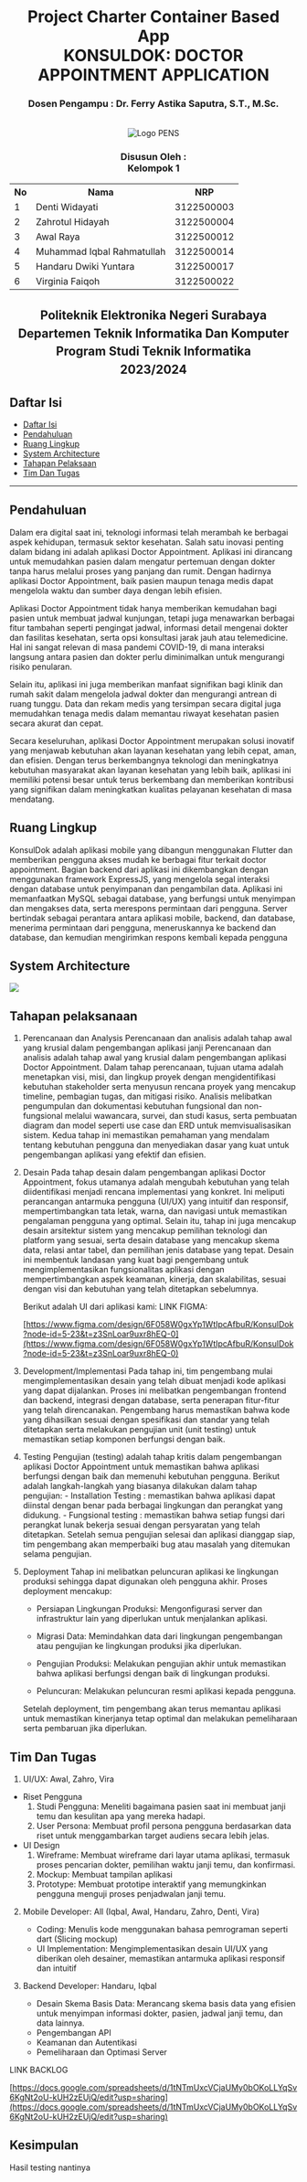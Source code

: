 <div align="center">
  <h1 style="text-align: center;font-weight: bold">Project Charter Container Based App<br>
KONSULDOK: DOCTOR APPOINTMENT  APPLICATION</h1>
  <h3 style="text-align: center;">Dosen Pengampu : Dr. Ferry Astika Saputra, S.T., M.Sc.</h3>
</div>
<br />
<div align="center">
  <img src="https://upload.wikimedia.org/wikipedia/id/4/44/Logo_PENS.png" alt="Logo PENS">
  <h3 style="text-align: center;">Disusun Oleh : <br>Kelompok 1 </h3>
  <div style="align: center;">
    <table>
      <tr>
        <th>No</th>
        <th>Nama</th>
        <th>NRP</th>
      </tr>
      <tr>
        <td>1</td>
        <td>Denti Widayati</td>
        <td>3122500003</td>
      </tr>
      <tr>
        <td>2</td>
        <td>Zahrotul Hidayah</td>
        <td>3122500004</td>
      </tr>
      <tr>
        <td>3</td>
        <td>Awal Raya</td>
        <td>3122500012</td>
      </tr>
      <tr>
        <td>4</td>
        <td>Muhammad Iqbal Rahmatullah</td>
        <td>3122500014</td>
      </tr>
      <tr>
        <td>5</td>
        <td>Handaru Dwiki Yuntara</td>
        <td>3122500017</td>
      </tr>
      <tr>
        <td>6</td>
        <td>Virginia Faiqoh</td>
        <td>3122500022</td>
      </tr>
      </tr>
    </table>
  </div>

<h2 style="text-align: center;line-height: 1.5">Politeknik Elektronika Negeri Surabaya<br>Departemen Teknik Informatika Dan Komputer<br>Program Studi Teknik Informatika<br>2023/2024</h2>
</div>

## Daftar Isi

- [Daftar Isi](#daftar-isi)
- [Pendahuluan](#pendahuluan)
- [Ruang Lingkup](#ruang-lingkup)
- [System Architecture](#system-architecture)
- [Tahapan Pelaksaan](#tahapan-pelaksaan)
- [Tim Dan Tugas](#tim-dan-tugas)

<hr>

## Pendahuluan

Dalam era digital saat ini, teknologi informasi telah merambah ke berbagai aspek kehidupan, termasuk sektor kesehatan. Salah satu inovasi penting dalam bidang ini adalah aplikasi Doctor Appointment. Aplikasi ini dirancang untuk memudahkan pasien dalam mengatur pertemuan dengan dokter tanpa harus melalui proses yang panjang dan rumit. Dengan hadirnya aplikasi Doctor Appointment, baik pasien maupun tenaga medis dapat mengelola waktu dan sumber daya dengan lebih efisien.

Aplikasi Doctor Appointment tidak hanya memberikan kemudahan bagi pasien untuk membuat jadwal kunjungan, tetapi juga menawarkan berbagai fitur tambahan seperti pengingat jadwal, informasi detail mengenai dokter dan fasilitas kesehatan, serta opsi konsultasi jarak jauh atau telemedicine. Hal ini sangat relevan di masa pandemi COVID-19, di mana interaksi langsung antara pasien dan dokter perlu diminimalkan untuk mengurangi risiko penularan.

Selain itu, aplikasi ini juga memberikan manfaat signifikan bagi klinik dan rumah sakit dalam mengelola jadwal dokter dan mengurangi antrean di ruang tunggu. Data dan rekam medis yang tersimpan secara digital juga memudahkan tenaga medis dalam memantau riwayat kesehatan pasien secara akurat dan cepat.

Secara keseluruhan, aplikasi Doctor Appointment merupakan solusi inovatif yang menjawab kebutuhan akan layanan kesehatan yang lebih cepat, aman, dan efisien. Dengan terus berkembangnya teknologi dan meningkatnya kebutuhan masyarakat akan layanan kesehatan yang lebih baik, aplikasi ini memiliki potensi besar untuk terus berkembang dan memberikan kontribusi yang signifikan dalam meningkatkan kualitas pelayanan kesehatan di masa mendatang.

## Ruang Lingkup

KonsulDok adalah aplikasi mobile yang dibangun menggunakan Flutter dan memberikan pengguna akses mudah ke berbagai fitur terkait doctor appointment. Bagian backend dari aplikasi ini dikembangkan dengan menggunakan framework ExpressJS, yang mengelola segal interaksi dengan database untuk penyimpanan dan pengambilan data. Aplikasi ini memanfaatkan MySQL sebagai database, yang berfungsi untuk menyimpan dan mengakses data, serta merespons permintaan dari pengguna. Server bertindak sebagai perantara antara aplikasi mobile, backend, dan database, menerima permintaan dari pengguna, meneruskannya ke backend dan database, dan kemudian mengirimkan respons kembali kepada pengguna

## System Architecture

**![](https://lh7-us.googleusercontent.com/MakIIki57u_Tk3sO8DW6e3Nx1POS-fchx2G4tk3gg75DIlQl30Qo18Gp6utcBdSK0puVZhe6ivSiwScnRmtsiRumCZn4aKMqVEfruqA3SKKpjr92HHwog0oP3PMX8dsMKCdaDXm9QR5LJgXF_jXhVP8)**

## Tahapan pelaksanaan

1.  Perencanaan dan Analysis
    Perencanaan dan analisis adalah tahap awal yang krusial dalam pengembangan aplikasi janji Perencanaan dan analisis adalah tahap awal yang krusial dalam pengembangan aplikasi Doctor Appointment. Dalam tahap perencanaan, tujuan utama adalah menetapkan visi, misi, dan lingkup proyek dengan mengidentifikasi kebutuhan stakeholder serta menyusun rencana proyek yang mencakup timeline, pembagian tugas, dan mitigasi risiko. Analisis melibatkan pengumpulan dan dokumentasi kebutuhan fungsional dan non-fungsional melalui wawancara, survei, dan studi kasus, serta pembuatan diagram dan model seperti use case dan ERD untuk memvisualisasikan sistem. Kedua tahap ini memastikan pemahaman yang mendalam tentang kebutuhan pengguna dan menyediakan dasar yang kuat untuk pengembangan aplikasi yang efektif dan efisien.
    <br>
2.  Desain
    Pada tahap desain dalam pengembangan aplikasi Doctor Appointment, fokus utamanya adalah mengubah kebutuhan yang telah diidentifikasi menjadi rencana implementasi yang konkret. Ini meliputi perancangan antarmuka pengguna (UI/UX) yang intuitif dan responsif, mempertimbangkan tata letak, warna, dan navigasi untuk memastikan pengalaman pengguna yang optimal. Selain itu, tahap ini juga mencakup desain arsitektur sistem yang mencakup pemilihan teknologi dan platform yang sesuai, serta desain database yang mencakup skema data, relasi antar tabel, dan pemilihan jenis database yang tepat. Desain ini membentuk landasan yang kuat bagi pengembang untuk mengimplementasikan fungsionalitas aplikasi dengan mempertimbangkan aspek keamanan, kinerja, dan skalabilitas, sesuai dengan visi dan kebutuhan yang telah ditetapkan sebelumnya.

    Berikut adalah UI dari aplikasi kami:
    LINK FIGMA:

    [https://www.figma.com/design/6F058W0gxYp1WtIpcAfbuR/KonsulDok?node-id=5-23&t=z3SnLoar9uxr8hEQ-0](https://www.figma.com/design/6F058W0gxYp1WtIpcAfbuR/KonsulDok?node-id=5-23&t=z3SnLoar9uxr8hEQ-0)
    <br>

3.  Development/Implementasi
    Pada tahap ini, tim pengembang mulai mengimplementasikan desain yang telah dibuat menjadi kode aplikasi yang dapat dijalankan. Proses ini melibatkan pengembangan frontend dan backend, integrasi dengan database, serta penerapan fitur-fitur yang telah direncanakan. Pengembang harus memastikan bahwa kode yang dihasilkan sesuai dengan spesifikasi dan standar yang telah ditetapkan serta melakukan pengujian unit (unit testing) untuk memastikan setiap komponen berfungsi dengan baik.
    <br>
4.  Testing
    Pengujian (testing) adalah tahap kritis dalam pengembangan aplikasi Doctor Appointment untuk memastikan bahwa aplikasi berfungsi dengan baik dan memenuhi kebutuhan pengguna. Berikut adalah langkah-langkah yang biasanya dilakukan dalam tahap pengujian: - Installation Testing : memastikan bahwa aplikasi dapat diinstal dengan benar pada berbagai lingkungan dan perangkat yang didukung. - Fungsional testing : memastikan bahwa setiap fungsi dari perangkat lunak bekerja sesuai dengan persyaratan yang telah ditetapkan.
    Setelah semua pengujian selesai dan aplikasi dianggap siap, tim pengembang akan memperbaiki bug atau masalah yang ditemukan selama pengujian.
    <br>
5.  Deployment
    Tahap ini melibatkan peluncuran aplikasi ke lingkungan produksi sehingga dapat digunakan oleh pengguna akhir. Proses deployment mencakup:

    - Persiapan Lingkungan Produksi: Mengonfigurasi server dan infrastruktur lain yang diperlukan untuk menjalankan aplikasi.

    - Migrasi Data: Memindahkan data dari lingkungan pengembangan atau pengujian ke lingkungan produksi jika diperlukan.

    - Pengujian Produksi: Melakukan pengujian akhir untuk memastikan bahwa aplikasi berfungsi dengan baik di lingkungan produksi.

    - Peluncuran: Melakukan peluncuran resmi aplikasi kepada pengguna.

    Setelah deployment, tim pengembang akan terus memantau aplikasi untuk memastikan kinerjanya tetap optimal dan melakukan pemeliharaan serta pembaruan jika diperlukan.

## Tim Dan Tugas

1.  UI/UX: Awal, Zahro, Vira

- Riset Pengguna
  1.  Studi Pengguna: Meneliti bagaimana pasien saat ini membuat janji temu dan kesulitan apa yang mereka hadapi.
  2.  User Persona: Membuat profil persona pengguna berdasarkan data riset untuk menggambarkan target audiens secara lebih jelas.
- UI Design
  1.  Wireframe: Membuat wireframe dari layar utama aplikasi, termasuk proses pencarian dokter, pemilihan waktu janji temu, dan konfirmasi.
  2.  Mockup: Membuat tampilan aplikasi
  3.  Prototype: Membuat prototipe interaktif yang memungkinkan pengguna menguji proses penjadwalan janji temu.

2. Mobile Developer: All (Iqbal, Awal, Handaru, Zahro, Denti, Vira)

   - Coding: Menulis kode menggunakan bahasa pemrograman seperti dart (Slicing mockup)
   - UI Implementation: Mengimplementasikan desain UI/UX yang diberikan oleh desainer, memastikan antarmuka aplikasi responsif dan intuitif

3. Backend Developer: Handaru, Iqbal
   - Desain Skema Basis Data: Merancang skema basis data yang efisien untuk menyimpan informasi dokter, pasien, jadwal janji temu, dan data lainnya.
   - Pengembangan API
   - Keamanan dan Autentikasi
   - Pemeliharaan dan Optimasi Server

LINK BACKLOG

[https://docs.google.com/spreadsheets/d/1tNTmUxcVCjaUMy0bOKoLLYqSv6KgNt2oU-kUH2zEUjQ/edit?usp=sharing](https://docs.google.com/spreadsheets/d/1tNTmUxcVCjaUMy0bOKoLLYqSv6KgNt2oU-kUH2zEUjQ/edit?usp=sharing)

## Kesimpulan

Hasil testing nantinya
